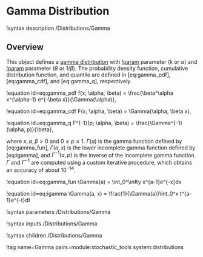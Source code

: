 # Gamma Distribution

!syntax description /Distributions/Gamma

## Overview

This object defines a [gamma distribution](https://en.wikipedia.org/wiki/Gamma_distribution) with [!param](/Distributions/Gamma/shape) parameter ($k$ or $\alpha$) and [!param](/Distributions/Gamma/scale) parameter ($\theta$ or $1/\beta$). The probability density function, cumulative distribution function, and quantile are defined in [eq:gamma_pdf], [eq:gamma_cdf], and [eq:gamma_q], respectively.

!equation id=eq:gamma_pdf
f(x; \alpha, \beta) = \frac{\beta^\alpha x^{\alpha-1} e^{-\beta x}}{\Gamma(\alpha)},

!equation id=eq:gamma_cdf
F(x; \alpha, \beta) = \Gamma(\alpha, \beta x),

!equation id=eq:gamma_q
F^{-1}(p; \alpha, \beta) = \frac{\Gamma^{-1}(\alpha, p)}{\beta},

where $x,\alpha,\beta > 0$ and $0\leq p \leq 1$. $\Gamma(a)$ is the gamma function defined by [eq:gamma_fun], $\Gamma(a, x)$ is the lower incomplete gamma function defined by [eq:igamma], and $\Gamma^{-1}(a, p)$ is the inverse of the incomplete gamma function. $\Gamma$ and $\Gamma^{-1}$ are computed using a custom iterative procedure, which obtains an accuracy of about $10^{-14}$.

!equation id=eq:gamma_fun
\Gamma(a) = \int_0^\infty x^{a-1}e^{-x}dx

!equation id=eq:igamma
\Gamma(a, x) = \frac{1}{\Gamma(a)}\int_0^x t^{a-1}e^{-t}dt

!syntax parameters /Distributions/Gamma

!syntax inputs /Distributions/Gamma

!syntax children /Distributions/Gamma

!tag name=Gamma pairs=module:stochastic_tools system:distributions
